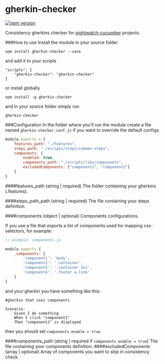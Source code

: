 # gherkin-checker
[![npm version](https://badge.fury.io/js/gherkin-checker.svg)](https://badge.fury.io/js/gherkin-checker)

Consistency gherkins checker for [nightwatch-cucumber](https://github.com/mucsi96/nightwatch-cucumber) projects.

###How to use
Install the module in your source folder
```
npm install gherkin-checker --save
```
and add it to your scripts
```
"scripts": {
	"gherkin-checker": "gherkin-checker"
}
```
or install globally
```
npm install -g gherkin-checker
```
and in your source folder simply run
```
gherkin-checker
```

###Configuration
In the folder where you'll run the module create a file named `gherkin-checker.conf.js` if you want to override the default configs.
```js
module.exports = {
    features_path: "./features",
    steps_path: "./scripts/steps/common-steps",
    components: {
        enabled: true,
		components_path: "./scripts/libs/components",
		excludedComponents: ["component1", "component2"]
    }
}
```
####features_path (string | required)
The folder containing your gherkins (.features).

####steps_path_path (string | required)
The file containing your steps definition.

####components (object | optional)
Components configurations.

If you use a file that exports a list of components used for mapping css-selectors, for example:
```js
// example: components.js

module.exports {
    _components: {
        'component1': 'body',
        'component2': '.container',
        'component3': '.container div',
        'component4': '.footer a.link'
    }
}
```
and your gherkin you have something like this:
```gherkin
#gherkin that uses components

Scenario:
	Given I do something
	When I click "component1"
	Then "component2" is displayed
```
then you should set `components.enable = true`.

####components_path (string | required if `components.enable = true`)
The file containing your components definition.
####excludedComponents (array | optional)
Array of components you want to skip in consistency check.
